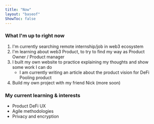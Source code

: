 ```yaml
---
title: "Now"
layout: "baseof"
ShowToc: false
---
```


### What I'm up to right now
1. I'm currently searching remote internship/job in web3 ecosystem
2. I'm learning about web3 Product, to try to find my way as Product Owner / Product manager
3. I built my own website to practice explaining my thoughts and show some work I can do
    - I am currently writing an article about the product vision for DeFi Pooling product
4. Build my own project with my friend Nick (more soon)

### My current learning & interests
- Product DeFi UX 
- Agile methodologies
- Privacy and encryption
